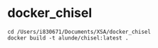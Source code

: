 # docker_chisel

```
cd /Users/i830671/Documents/XSA/docker_chisel
docker build -t alunde/chisel:latest .
```
